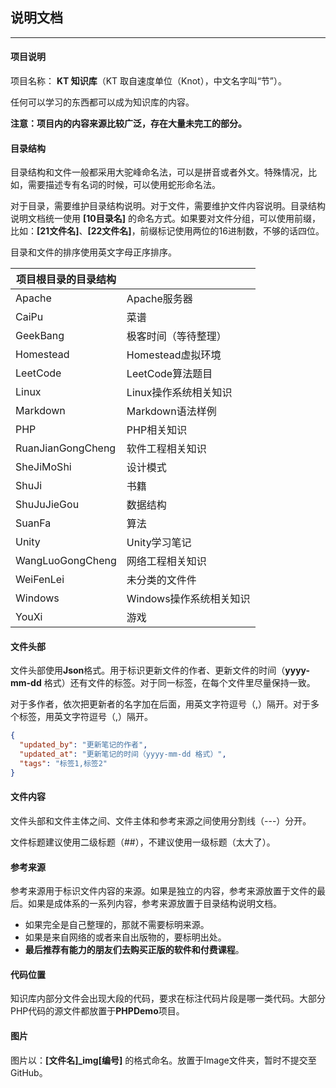 ## 说明文档

---

#### 项目说明

项目名称： **KT 知识库**（KT 取自速度单位（Knot），中文名字叫“节”）。

任何可以学习的东西都可以成为知识库的内容。

**注意：项目内的内容来源比较广泛，存在大量未完工的部分。**

#### 目录结构

目录结构和文件一般都采用大驼峰命名法，可以是拼音或者外文。特殊情况，比如，需要描述专有名词的时候，可以使用蛇形命名法。

对于目录，需要维护目录结构说明。对于文件，需要维护文件内容说明。目录结构说明文档统一使用 **[10目录名]** 的命名方式。如果要对文件分组，可以使用前缀，比如：**[21文件名]**、**[22文件名]**，前缀标记使用两位的16进制数，不够的话四位。

目录和文件的排序使用英文字母正序排序。

| 项目根目录的目录结构 |                         |
| -------------------- | ----------------------- |
| Apache               | Apache服务器            |
| CaiPu                | 菜谱                    |
| GeekBang             | 极客时间（等待整理）    |
| Homestead            | Homestead虚拟环境       |
| LeetCode             | LeetCode算法题目        |
| Linux                | Linux操作系统相关知识   |
| Markdown             | Markdown语法样例        |
| PHP                  | PHP相关知识             |
| RuanJianGongCheng    | 软件工程相关知识        |
| SheJiMoShi           | 设计模式                |
| ShuJi                | 书籍                    |
| ShuJuJieGou          | 数据结构                |
| SuanFa               | 算法                    |
| Unity                | Unity学习笔记           |
| WangLuoGongCheng     | 网络工程相关知识        |
| WeiFenLei            | 未分类的文件件          |
| Windows              | Windows操作系统相关知识 |
| YouXi                | 游戏                    |

#### 文件头部

文件头部使用**Json**格式。用于标识更新文件的作者、更新文件的时间（**yyyy-mm-dd** 格式）还有文件的标签。对于同一标签，在每个文件里尽量保持一致。

对于多作者，依次把更新者的名字加在后面，用英文字符逗号（,）隔开。对于多个标签，用英文字符逗号（,）隔开。

```json
{
  "updated_by": "更新笔记的作者",
  "updated_at": "更新笔记的时间（yyyy-mm-dd 格式）",
  "tags": "标签1,标签2"
}
```

#### 文件内容

文件头部和文件主体之间、文件主体和参考来源之间使用分割线（---）分开。

文件标题建议使用二级标题（\#\#），不建议使用一级标题（太大了）。

#### 参考来源

参考来源用于标识文件内容的来源。如果是独立的内容，参考来源放置于文件的最后。如果是成体系的一系列内容，参考来源放置于目录结构说明文档。

- 如果完全是自己整理的，那就不需要标明来源。
- 如果是来自网络的或者来自出版物的，要标明出处。
- **最后推荐有能力的朋友们去购买正版的软件和付费课程**。

#### 代码位置

知识库内部分文件会出现大段的代码，要求在标注代码片段是哪一类代码。大部分PHP代码的源文件都放置于**PHPDemo**项目。

#### 图片

图片以：**[文件名]_img[编号]** 的格式命名。放置于Image文件夹，暂时不提交至GitHub。